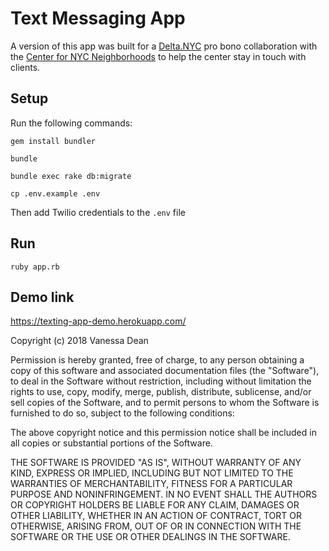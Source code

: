 # Text Messaging App

A version of this app was built for a [Delta.NYC](https://www.civichalllabs.org/probonotech/) pro bono collaboration with the [Center for NYC Neighborhoods](https://cnycn.org/) to help the center stay in touch with clients.

## Setup

Run the following commands:

`gem install bundler`

`bundle`

`bundle exec rake db:migrate`

`cp .env.example .env`

Then add Twilio credentials to the `.env` file

## Run

`ruby app.rb`

## Demo link

https://texting-app-demo.herokuapp.com/



Copyright (c) 2018 Vanessa Dean

Permission is hereby granted, free of charge, to any person obtaining a copy
of this software and associated documentation files (the "Software"), to deal
in the Software without restriction, including without limitation the rights
to use, copy, modify, merge, publish, distribute, sublicense, and/or sell
copies of the Software, and to permit persons to whom the Software is
furnished to do so, subject to the following conditions:

The above copyright notice and this permission notice shall be included in all
copies or substantial portions of the Software.

THE SOFTWARE IS PROVIDED "AS IS", WITHOUT WARRANTY OF ANY KIND,
EXPRESS OR IMPLIED, INCLUDING BUT NOT LIMITED TO THE WARRANTIES OF
MERCHANTABILITY, FITNESS FOR A PARTICULAR PURPOSE AND NONINFRINGEMENT.
IN NO EVENT SHALL THE AUTHORS OR COPYRIGHT HOLDERS BE LIABLE FOR ANY CLAIM,
DAMAGES OR OTHER LIABILITY, WHETHER IN AN ACTION OF CONTRACT, TORT OR
OTHERWISE, ARISING FROM, OUT OF OR IN CONNECTION WITH THE SOFTWARE OR THE USE
OR OTHER DEALINGS IN THE SOFTWARE.
